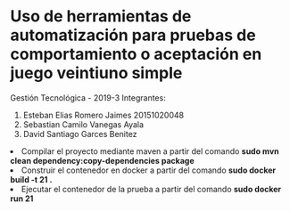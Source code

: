 # Uso de herramientas de automatización para pruebas de comportamiento o aceptación en juego veintiuno simple
Gestión Tecnológica - 2019-3
Integrantes: 
<ol>
<li>Esteban Elias Romero Jaimes 20151020048</li> 
<li>Sebastian Camilo Vanegas Ayala</li> 
<li>David Santiago Garces Benitez</li>
</ol>
</ol>
<li>Compilar el proyecto mediante maven a partir del comando <b> sudo mvn clean dependency:copy-dependencies package </b>
<li>Construir el contenedor en docker a partir del comando <b> sudo docker build -t 21 . </b>
<li>Ejecutar el contenedor de la prueba a partir del comando <b> sudo docker run 21 </b>
<ol>

